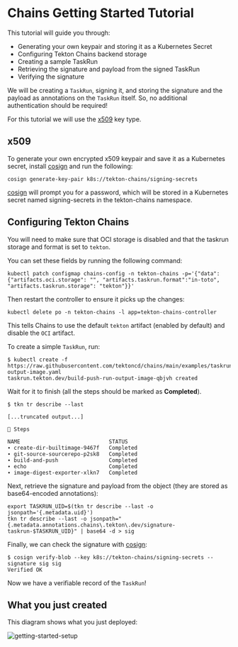 <!--
---
linkTitle: "Tutorial: Getting Started"
weight: 100
---
-->

# Chains Getting Started Tutorial

This tutorial will guide you through:

* Generating your own keypair and storing it as a Kubernetes Secret
* Configuring Tekton Chains backend storage
* Creating a sample TaskRun
* Retrieving the signature and payload from the signed TaskRun
* Verifying the signature

We will be creating a `TaskRun`, signing it, and storing the signature and the
payload as annotations on the `TaskRun` itself. So, no additional authentication
should be required!

For this tutorial we will use the [x509](#x509) key type.

## x509

To generate your own encrypted x509 keypair and save it as a Kubernetes secret,
install [cosign] and run the following:

```shell
cosign generate-key-pair k8s://tekton-chains/signing-secrets
```

[cosign] will prompt you for a password, which will be stored in a Kubernetes
secret named signing-secrets in the tekton-chains namespace.

## Configuring Tekton Chains

You will need to make sure that OCI storage is disabled and that the taskrun
storage and format is set to `tekton`.

You can set these fields by running the following command:

```shell
kubectl patch configmap chains-config -n tekton-chains -p='{"data":{"artifacts.oci.storage": "", "artifacts.taskrun.format":"in-toto", "artifacts.taskrun.storage": "tekton"}}'
```

Then restart the controller to ensure it picks up the changes:

```shell
kubectl delete po -n tekton-chains -l app=tekton-chains-controller
```

This tells Chains to use the default `tekton` artifact (enabled by default) and
disable the `OCI` artifact.

To create a simple `TaskRun`, run:

```shell
$ kubectl create -f https://raw.githubusercontent.com/tektoncd/chains/main/examples/taskruns/task-output-image.yaml
taskrun.tekton.dev/build-push-run-output-image-qbjvh created
```

Wait for it to finish (all the steps should be marked as **Completed**).

```shell
$ tkn tr describe --last

[...truncated output...]

🦶 Steps

NAME                            STATUS
∙ create-dir-builtimage-9467f   Completed
∙ git-source-sourcerepo-p2sk8   Completed
∙ build-and-push                Completed
∙ echo                          Completed
∙ image-digest-exporter-xlkn7   Completed
```

Next, retrieve the signature and payload from the object (they are stored as
base64-encoded annotations):

```shell
export TASKRUN_UID=$(tkn tr describe --last -o  jsonpath='{.metadata.uid}')
tkn tr describe --last -o jsonpath="{.metadata.annotations.chains\.tekton\.dev/signature-taskrun-$TASKRUN_UID}" | base64 -d > sig
```

Finally, we can check the signature with [cosign]:

```shell
$ cosign verify-blob --key k8s://tekton-chains/signing-secrets --signature sig sig
Verified OK
```

Now we have a verifiable record of the `TaskRun`!

## What you just created

This diagram shows what you just deployed:

![getting-started-setup](./images/getting_started.png)

[cosign]: https://github.com/sigstore/cosign

